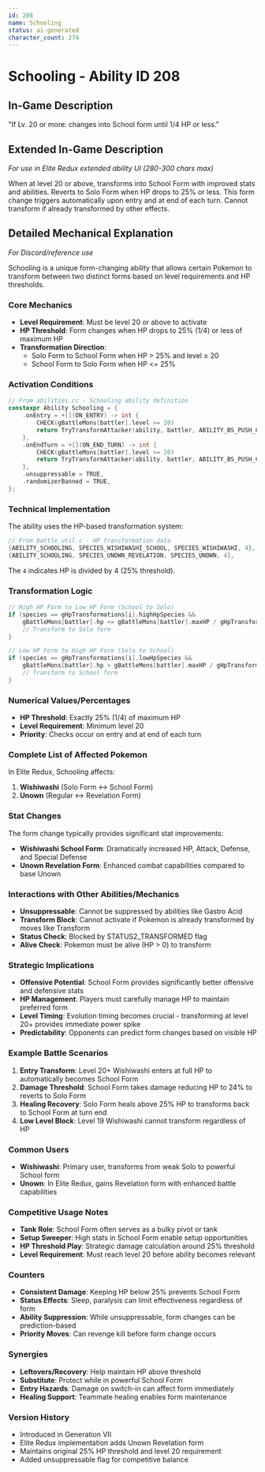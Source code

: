 ```yaml
---
id: 208
name: Schooling
status: ai-generated
character_count: 274
---
```


# Schooling - Ability ID 208

## In-Game Description
"If Lv. 20 or more: changes into School form until 1/4 HP or less."

## Extended In-Game Description
*For use in Elite Redux extended ability UI (280-300 chars max)*

When at level 20 or above, transforms into School Form with improved stats and abilities. Reverts to Solo Form when HP drops to 25% or less. This form change triggers automatically upon entry and at end of each turn. Cannot transform if already transformed by other effects.

## Detailed Mechanical Explanation
*For Discord/reference use*

Schooling is a unique form-changing ability that allows certain Pokemon to transform between two distinct forms based on level requirements and HP thresholds.

### Core Mechanics
- **Level Requirement**: Must be level 20 or above to activate
- **HP Threshold**: Form changes when HP drops to 25% (1/4) or less of maximum HP
- **Transformation Direction**: 
  - Solo Form to School Form when HP > 25% and level ≥ 20
  - School Form to Solo Form when HP <= 25%

### Activation Conditions
```cpp
// From abilities.cc - Schooling ability definition
constexpr Ability Schooling = {
    .onEntry = +[](ON_ENTRY) -> int {
        CHECK(gBattleMons[battler].level >= 20)
        return TryTransformAttacker(ability, battler, ABILITY_BS_PUSH_CURSOR_AND_CALLBACK);
    },
    .onEndTurn = +[](ON_END_TURN) -> int {
        CHECK(gBattleMons[battler].level >= 20)
        return TryTransformAttacker(ability, battler, ABILITY_BS_PUSH_CURSOR_AND_CALLBACK);
    },
    .unsuppressable = TRUE,
    .randomizerBanned = TRUE,
};
```

### Technical Implementation
The ability uses the HP-based transformation system:
```cpp
// From battle_util.c - HP transformation data
{ABILITY_SCHOOLING, SPECIES_WISHIWASHI_SCHOOL, SPECIES_WISHIWASHI, 4},
{ABILITY_SCHOOLING, SPECIES_UNOWN_REVELATION, SPECIES_UNOWN, 4},
```

The `4` indicates HP is divided by 4 (25% threshold).

### Transformation Logic
```cpp
// High HP Form to Low HP Form (School to Solo)
if (species == gHpTransformations[i].highHpSpecies && 
    gBattleMons[battler].hp <= gBattleMons[battler].maxHP / gHpTransformations[i].hpFraction) {
    // Transform to Solo form
}

// Low HP Form to High HP Form (Solo to School)  
if (species == gHpTransformations[i].lowHpSpecies && 
    gBattleMons[battler].hp > gBattleMons[battler].maxHP / gHpTransformations[i].hpFraction) {
    // Transform to School form
}
```

### Numerical Values/Percentages
- **HP Threshold**: Exactly 25% (1/4) of maximum HP
- **Level Requirement**: Minimum level 20
- **Priority**: Checks occur on entry and at end of each turn

### Complete List of Affected Pokemon
In Elite Redux, Schooling affects:
1. **Wishiwashi** (Solo Form ↔ School Form)
2. **Unown** (Regular ↔ Revelation Form)

### Stat Changes
The form change typically provides significant stat improvements:
- **Wishiwashi School Form**: Dramatically increased HP, Attack, Defense, and Special Defense
- **Unown Revelation Form**: Enhanced combat capabilities compared to base Unown

### Interactions with Other Abilities/Mechanics
- **Unsuppressable**: Cannot be suppressed by abilities like Gastro Acid
- **Transform Block**: Cannot activate if Pokemon is already transformed by moves like Transform
- **Status Check**: Blocked by STATUS2_TRANSFORMED flag
- **Alive Check**: Pokemon must be alive (HP > 0) to transform

### Strategic Implications
- **Offensive Potential**: School Form provides significantly better offensive and defensive stats
- **HP Management**: Players must carefully manage HP to maintain preferred form
- **Level Timing**: Evolution timing becomes crucial - transforming at level 20+ provides immediate power spike
- **Predictability**: Opponents can predict form changes based on visible HP

### Example Battle Scenarios
1. **Entry Transform**: Level 20+ Wishiwashi enters at full HP to automatically becomes School Form
2. **Damage Threshold**: School Form takes damage reducing HP to 24% to reverts to Solo Form
3. **Healing Recovery**: Solo Form heals above 25% HP to transforms back to School Form at turn end
4. **Low Level Block**: Level 19 Wishiwashi cannot transform regardless of HP

### Common Users
- **Wishiwashi**: Primary user, transforms from weak Solo to powerful School form
- **Unown**: In Elite Redux, gains Revelation form with enhanced battle capabilities

### Competitive Usage Notes
- **Tank Role**: School Form often serves as a bulky pivot or tank
- **Setup Sweeper**: High stats in School Form enable setup opportunities  
- **HP Threshold Play**: Strategic damage calculation around 25% threshold
- **Level Requirement**: Must reach level 20 before ability becomes relevant

### Counters
- **Consistent Damage**: Keeping HP below 25% prevents School Form
- **Status Effects**: Sleep, paralysis can limit effectiveness regardless of form
- **Ability Suppression**: While unsuppressable, form changes can be prediction-based
- **Priority Moves**: Can revenge kill before form change occurs

### Synergies
- **Leftovers/Recovery**: Help maintain HP above threshold
- **Substitute**: Protect while in powerful School Form
- **Entry Hazards**: Damage on switch-in can affect form immediately
- **Healing Support**: Teammate healing enables form maintenance

### Version History
- Introduced in Generation VII
- Elite Redux implementation adds Unown Revelation form
- Maintains original 25% HP threshold and level 20 requirement
- Added unsuppressable flag for competitive balance